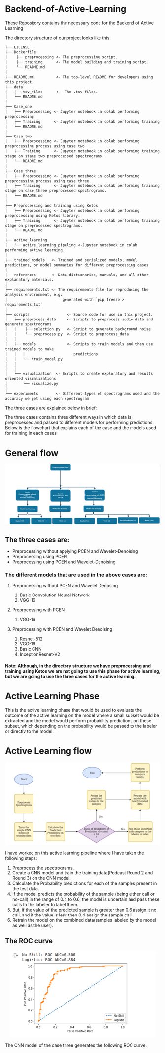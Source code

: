 
# Backend-of-Active-Learning
These Repository contains the necessary code for the Backend of Active Learning

The directory structure of our project looks like this: 

```
├── LICENSE
├── Dockerfile
|    ├── preprocessing <- The preprocessing script. 
|    ├── training      <- The model building and training script.
|    └── README.md 
|
├── README.md          <- The top-level README for developers using this project.
├── data
│   ├── tsv_files      <-  The .tsv files.
│   └── README.md 
|
├── Case_one
│   ├── Preprocessing <- Jupyter notebook in colab performing preprocessing
│   ├── Training      <- Jupyter notebook in colab performing training
|   └── README.md 
|
├── Case_two
│   ├── Preprocessing <- Jupyter notebook in colab performing preprocessing process using case two
│   ├── Training      <- Jupyter notebook in colab performing training stage on stage two preprocessed spectrograms.
|   └── README.md
|
├── Case_three
│   ├── Preprocessing <- Jupyter notebook in colab performing preprocessing process using case three.
│   ├── Training      <- Jupyter notebook in colab performing training stage on case three preprocessed spectrograms.
|   └── README.md
│
├── Preprocessing and training using Ketos
│   ├── Preprocessing <- Jupyter notebook in colab performing preprocessing using Ketos library.
│   ├── Training      <- Jupyter notebook in colab performing training stage on preprocessed spectrograms.
|   └── README.md
|
├── active_learning
│   └── active_learning_pipeling <-Jupyter notebook in colab performing active learning.
|
├── trained_models   <- Trained and serialized models, model predictions, or model summaries for different preprocessing cases
│
├── references       <- Data dictionaries, manuals, and all other explanatory materials.
│
├── requirements.txt <- The requirements file for reproducing the analysis environment, e.g.
│                         generated with `pip freeze > requirements.txt`
│
├── scripts                 <- Source code for use in this project.
│   ├── preprocess_data     <- Scripts to preprocess audio data and generate spectrograms
|   |    ├── selection.py   <- Script to generate background noise
│   │    └── preprocess.py  <- Script to preprocess_data
│   |
│   ├── models              <- Scripts to train models and then use trained models to make
│   │   │                      predictions
│   │   └── train_model.py
│   │  
│   │
│   └── visualization  <- Scripts to create exploratory and results oriented visualizations
│       └── visualize.py
│
└── experiments        <- Different types of spectrograms used and the accuracy we get using each spectrogram

```
The three cases are explained below in brief:

The three cases contains three different ways in which data is preprocessed and passed to different models for performing predictions.
Below is the flowchart that explains each of the case and the models used for training in each cases

# General flow 


<p align = "center">
<img src = Images/General_flow.png>
</p>

## The three cases are:
 - Preprocessing without applying PCEN and Wavelet-Denoising
 - Preprocessing using PCEN
 - Preprocessing using PCEN and Wavelet-Denoising

### The different models that are used in the above cases are:
1. Preprocessing without PCEN and Wavelet Denosing  
    1. Basic Convolution Neural Network
    2. VGG-16
  
2. Preprocessing with PCEN 
    1. VGG-16
  
3. Preprocessing with PCEN and Wavelet Denoising
    1. Resnet-512
    2. VGG-16
    3. Basic CNN 
    4. InceptionResnet-V2

#### Note: Although, in the directory structure we have preprocessing and training using Ketos we are not going to use this phase for active learning, but we are going to use the three cases for the active learning.
# Active Learning Phase
This is the active learning phase that would be used to evaluate the outcome of the active learning on the model where a small subset would be extracted and the model would perform probability predictions on these subset, which depending on the probability would be passed to the labeler or directly to the model.


# Active Learning flow 


<p align = "center">
<img src = Images/active_final.png>
</p>

I have worked on this active learning pipeline where I have taken the following steps:

1. Preprocess the spectrograms.
2. Create a CNN model and train the training data(Podcast Round 2 and Round 3) on the CNN model.
3. Calculate the Probability predictions for each of the samples present in the test data.
4. If the model predicts the probability of the sample (being either call or no-call) in the range of 0.4 to 0.6, the model is uncertain and pass
    these calls to the labeler to label them.
5. But, if the value of the predicted sample is greater than 0.6 assign it no call, and if the value is less then 0.4 assign the sample call.
6. Retrain the model on the combined data(samples labeled by the model as well as the user).

## The ROC curve

<p align = "center">
<img src = Images/ROC_correct.png>
</p>

The CNN model of the case three generates the following ROC curve.
